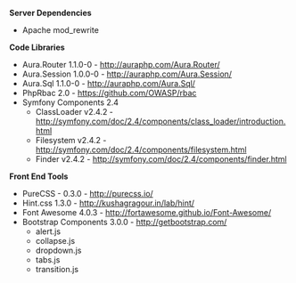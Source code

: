 **Server Dependencies**

* Apache mod_rewrite

**Code Libraries**

* Aura.Router 1.1.0-0 - http://auraphp.com/Aura.Router/
* Aura.Session 1.0.0-0 - http://auraphp.com/Aura.Session/
* Aura.Sql 1.1.0-0 - http://auraphp.com/Aura.Sql/
* PhpRbac 2.0 - https://github.com/OWASP/rbac
* Symfony Components 2.4
    * ClassLoader v2.4.2 - http://symfony.com/doc/2.4/components/class_loader/introduction.html
    * Filesystem v2.4.2 - http://symfony.com/doc/2.4/components/filesystem.html
    * Finder v2.4.2 - http://symfony.com/doc/2.4/components/finder.html

**Front End Tools**

* PureCSS - 0.3.0 - http://purecss.io/
* Hint.css 1.3.0 - http://kushagragour.in/lab/hint/
* Font Awesome 4.0.3 - http://fortawesome.github.io/Font-Awesome/
* Bootstrap Components 3.0.0 - http://getbootstrap.com/
    * alert.js
    * collapse.js
    * dropdown.js
    * tabs.js
    * transition.js
